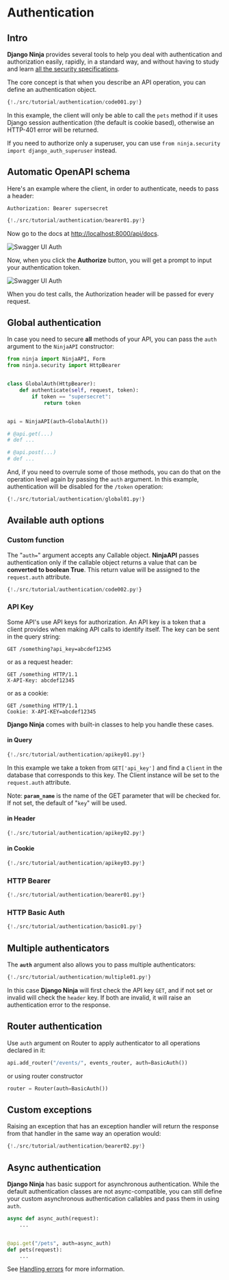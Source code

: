 # Authentication

## Intro

**Django Ninja** provides several tools to help you deal with authentication and authorization easily, rapidly, in a standard way, and without having to study and learn <a href="https://swagger.io/docs/specification/authentication/" target="_blank">all the security specifications</a>.

The core concept is that when you describe an API operation, you can define an authentication object.

```python hl_lines="2 7"
{!./src/tutorial/authentication/code001.py!}
```

In this example, the client will only be able to call the `pets` method if it uses Django session authentication (the default is cookie based), otherwise an HTTP-401 error will be returned.

If you need to authorize only a superuser, you can use `from ninja.security import django_auth_superuser` instead.

## Automatic OpenAPI schema

Here's an example where the client, in order to authenticate, needs to pass a header:

`Authorization: Bearer supersecret`

```python hl_lines="4 5 6 7 10"
{!./src/tutorial/authentication/bearer01.py!}
```

Now go to the docs at <a href="http://localhost:8000/api/docs" target="_blank">http://localhost:8000/api/docs</a>.


![Swagger UI Auth](../img/auth-swagger-ui.png)

Now, when you click the **Authorize** button, you will get a prompt to input your authentication token.

![Swagger UI Auth](../img/auth-swagger-ui-prompt.png)

When you do test calls, the Authorization header will be passed for every request.


## Global authentication

In case you need to secure **all** methods of your API, you can pass the `auth` argument to the `NinjaAPI` constructor:


```python hl_lines="11 19"
from ninja import NinjaAPI, Form
from ninja.security import HttpBearer


class GlobalAuth(HttpBearer):
    def authenticate(self, request, token):
        if token == "supersecret":
            return token


api = NinjaAPI(auth=GlobalAuth())

# @api.get(...)
# def ...

# @api.post(...)
# def ...
```

And, if you need to overrule some of those methods, you can do that on the operation level again by passing the `auth` argument. In this example, authentication will be disabled for the `/token` operation:

```python hl_lines="19"
{!./src/tutorial/authentication/global01.py!}
```

## Available auth options

### Custom function


The "`auth=`" argument accepts any Callable object. **NinjaAPI** passes authentication only if the callable object returns a value that can be **converted to boolean True**. This return value will be assigned to the `request.auth` attribute.

```python hl_lines="1 2 3 6"
{!./src/tutorial/authentication/code002.py!}
```


### API Key

Some API's use API keys for authorization. An API key is a token that a client provides when making API calls to identify itself. The key can be sent in the query string:
```
GET /something?api_key=abcdef12345
```

or as a request header:

```
GET /something HTTP/1.1
X-API-Key: abcdef12345
```

or as a cookie:

```
GET /something HTTP/1.1
Cookie: X-API-KEY=abcdef12345
```

**Django Ninja** comes with built-in classes to help you handle these cases.


#### in Query

```python hl_lines="1 2 5 6 7 8 9 10 11 12"
{!./src/tutorial/authentication/apikey01.py!}
```

In this example we take a token from `GET['api_key']` and find a `Client` in the database that corresponds to this key. The Client instance will be set to the `request.auth` attribute.

Note: **`param_name`** is the name of the GET parameter that will be checked for. If not set, the default of "`key`" will be used.


#### in Header

```python hl_lines="1 4"
{!./src/tutorial/authentication/apikey02.py!}
```

#### in Cookie

```python hl_lines="1 4"
{!./src/tutorial/authentication/apikey03.py!}
```



### HTTP Bearer

```python hl_lines="1 4 5 6 7"
{!./src/tutorial/authentication/bearer01.py!}
```

### HTTP Basic Auth

```python hl_lines="1 4 5 6 7"
{!./src/tutorial/authentication/basic01.py!}
```


## Multiple authenticators

The **`auth`** argument also allows you to pass multiple authenticators:

```python hl_lines="18"
{!./src/tutorial/authentication/multiple01.py!}
```

In this case **Django Ninja** will first check the API key `GET`, and if not set or invalid will check the `header` key.
If both are invalid, it will raise an authentication error to the response.


## Router authentication

Use `auth` argument on Router to apply authenticator to all operations declared in it:

```python
api.add_router("/events/", events_router, auth=BasicAuth())
```

or using router constructor
```python
router = Router(auth=BasicAuth())
```


## Custom exceptions

Raising an exception that has an exception handler will return the response from that handler in
the same way an operation would:

```python hl_lines="1 4"
{!./src/tutorial/authentication/bearer02.py!}
```


## Async authentication

**Django Ninja** has basic support for asynchronous authentication. While the default authentication classes are not async-compatible, you can still define your custom asynchronous authentication callables and pass them in using `auth`.

```python
async def async_auth(request):
    ...


@api.get("/pets", auth=async_auth)
def pets(request):
    ...
```


See [Handling errors](errors.md) for more information.
